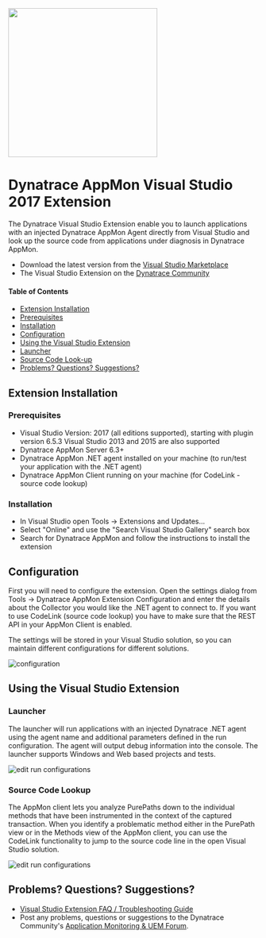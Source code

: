 <img src="/img/logo/visual-studio.png" width="300" />

# Dynatrace AppMon Visual Studio 2017 Extension

The Dynatrace Visual Studio Extension enable you to launch applications with an injected Dynatrace AppMon Agent directly from Visual Studio and look up the source code from applications under diagnosis in Dynatrace AppMon.

* Download the latest version from the [Visual Studio Marketplace](https://visualstudiogallery.msdn.microsoft.com/77c28a92-9bbe-46a9-b206-98301d4ecd3b)
* The Visual Studio Extension on the [Dynatrace Community](https://community.dynatrace.com/community/display/DL/Dynatrace+AppMon+Visual+Studio+Extension)

#### Table of Contents

* [Extension Installation](#extension-installation)  
 * [Prerequisites](#prerequisites)  
 * [Installation](#installation)
* [Configuration](#configuration)
* [Using the Visual Studio Extension](#using-the-visual-studio-extension)
 * [Launcher](#launcher)
 * [Source Code Look-up](#source-code-lookup)
* [Problems? Questions? Suggestions?](#problems-questions-suggestions)

## Extension Installation

### Prerequisites

* Visual Studio Version: 2017 (all editions supported), starting with plugin version 6.5.3 Visual Studio 2013 and 2015 are also supported 
* Dynatrace AppMon Server 6.3+
* Dynatrace AppMon .NET agent installed on your machine (to run/test your application with the .NET agent)
* Dynatrace AppMon Client running on your machine (for CodeLink - source code lookup) 

### Installation

* In Visual Studio open Tools -> Extensions and Updates...
* Select "Online" and use the "Search Visual Studio Gallery" search box
* Search for Dynatrace AppMon and follow the instructions to install the extension

## Configuration

First you will need to configure the extension. Open the settings dialog from Tools -> Dynatrace AppMon Extension Configuration and enter the details about the Collector you would like the .NET agent to connect to. If you want to use CodeLink (source code lookup) you have to make sure that the REST API in your AppMon Client is enabled. 

The settings will be stored in your Visual Studio solution, so you can maintain different configurations for different solutions.

![configuration](/img/conf/configuration_2.jpg) 

## Using the Visual Studio Extension

### Launcher

The launcher will run applications with an injected Dynatrace .NET agent using the agent name and additional parameters defined in the run configuration. The agent will output debug information into the console. The launcher supports Windows and Web based projects and tests.

![edit run configurations](/img/use/launcher.png) 

### Source Code Lookup

The AppMon client lets you analyze PurePaths down to the individual methods that have been instrumented in the context of the captured transaction. When you identify a problematic method either in the PurePath view or in the Methods view of the AppMon client, you can use the CodeLink functionality to jump to the source code line in the open Visual Studio solution.

![edit run configurations](/img/use/source_code_lookup.png) 

## Problems? Questions? Suggestions?

* [Visual Studio Extension FAQ / Troubleshooting Guide](FAQ.md)
* Post any problems, questions or suggestions to the Dynatrace Community's [Application Monitoring & UEM Forum](https://answers.dynatrace.com/spaces/146/index.html).

